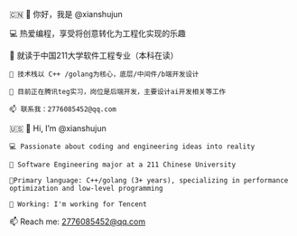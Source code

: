 🇨🇳
	👋 你好，我是 @xianshujun
 
  💻 热爱编程，享受将创意转化为工程化实现的乐趣
  
  🏫 就读于中国211大学软件工程专业（本科在读）
  
	🚀 技术栈以 C++ /golang为核心，底层/中间件/b端开发设计
 
	📌 目前正在腾讯teg实习，岗位是后端开发，主要设计ai开发相关等工作
 
	📫 联系我：2776085452@qq.com
 🇺🇸
	👋 Hi, I’m @xianshujun
 
	💻 Passionate about coding and engineering ideas into reality
 
	🏫 Software Engineering major at a 211 Chinese University
 
	🚀Primary language: C++/golang (3+ years), specializing in performance optimization and low-level programming
 
	🎯 Working: I'm working for Tencent
 
📫 Reach me: 2776085452@qq.com
